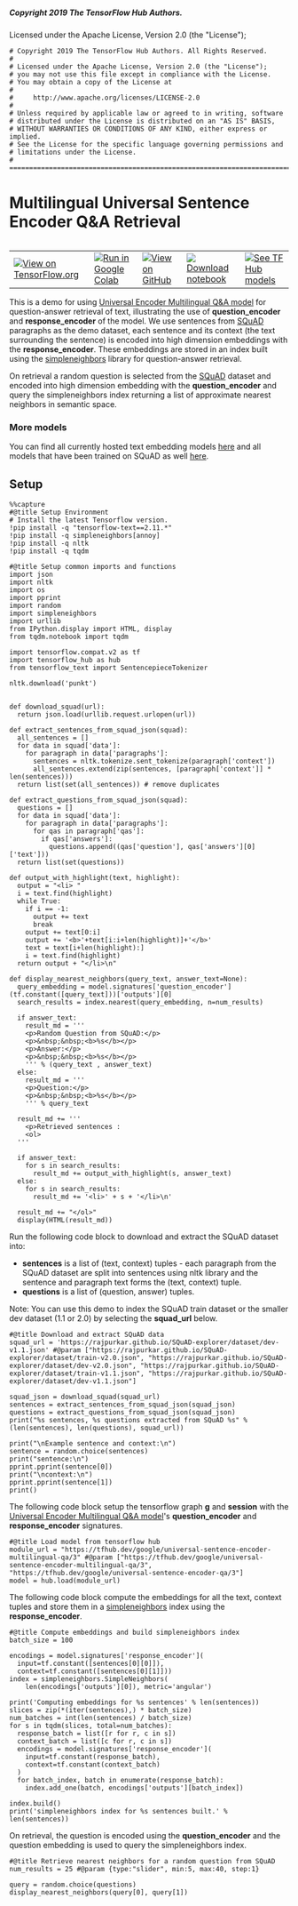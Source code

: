 ##### Copyright 2019 The TensorFlow Hub Authors.

Licensed under the Apache License, Version 2.0 (the "License");


```
# Copyright 2019 The TensorFlow Hub Authors. All Rights Reserved.
#
# Licensed under the Apache License, Version 2.0 (the "License");
# you may not use this file except in compliance with the License.
# You may obtain a copy of the License at
#
#     http://www.apache.org/licenses/LICENSE-2.0
#
# Unless required by applicable law or agreed to in writing, software
# distributed under the License is distributed on an "AS IS" BASIS,
# WITHOUT WARRANTIES OR CONDITIONS OF ANY KIND, either express or implied.
# See the License for the specific language governing permissions and
# limitations under the License.
# ==============================================================================
```

# Multilingual Universal Sentence Encoder Q&A Retrieval


<table class="tfo-notebook-buttons" align="left">
  <td>
    <a target="_blank" href="https://www.tensorflow.org/hub/tutorials/retrieval_with_tf_hub_universal_encoder_qa"><img src="https://www.tensorflow.org/images/tf_logo_32px.png" />View on TensorFlow.org</a>
  </td>
  <td>
    <a target="_blank" href="https://colab.research.google.com/github/tensorflow/docs/blob/master/site/en/hub/tutorials/retrieval_with_tf_hub_universal_encoder_qa.ipynb"><img src="https://www.tensorflow.org/images/colab_logo_32px.png" />Run in Google Colab</a>
  </td>
  <td>
    <a target="_blank" href="https://github.com/tensorflow/docs/blob/master/site/en/hub/tutorials/retrieval_with_tf_hub_universal_encoder_qa.ipynb"><img src="https://www.tensorflow.org/images/GitHub-Mark-32px.png" />View on GitHub</a>
  </td>
  <td>
    <a href="https://storage.googleapis.com/tensorflow_docs/docs/site/en/hub/tutorials/retrieval_with_tf_hub_universal_encoder_qa.ipynb"><img src="https://www.tensorflow.org/images/download_logo_32px.png" />Download notebook</a>
  </td>
  <td>
    <a href="https://tfhub.dev/s?q=google%2Funiversal-sentence-encoder-multilingual-qa%2F3%20OR%20google%2Funiversal-sentence-encoder-qa%2F3"><img src="https://www.tensorflow.org/images/hub_logo_32px.png" />See TF Hub models</a>
  </td>
</table>

This is a demo for using [Universal Encoder Multilingual Q&A model](https://tfhub.dev/google/universal-sentence-encoder-multilingual-qa/3) for question-answer retrieval of text, illustrating the use of **question_encoder** and **response_encoder** of the model. We use sentences from [SQuAD](https://rajpurkar.github.io/SQuAD-explorer/) paragraphs as the demo dataset, each sentence and its context (the text surrounding the sentence) is encoded into high dimension embeddings with the **response_encoder**. These embeddings are stored in an index built using the [simpleneighbors](https://pypi.org/project/simpleneighbors/) library for question-answer retrieval.

On retrieval a random question is selected from the [SQuAD](https://rajpurkar.github.io/SQuAD-explorer/) dataset and encoded into high dimension embedding with the **question_encoder** and query the  simpleneighbors index returning a list of approximate nearest neighbors in semantic space.

### More models
You can find all currently hosted text embedding models [here](https://tfhub.dev/s?module-type=text-embedding) and all models that have been trained on SQuAD as well [here](https://tfhub.dev/s?dataset=squad).

## Setup



```
%%capture
#@title Setup Environment
# Install the latest Tensorflow version.
!pip install -q "tensorflow-text==2.11.*"
!pip install -q simpleneighbors[annoy]
!pip install -q nltk
!pip install -q tqdm
```


```
#@title Setup common imports and functions
import json
import nltk
import os
import pprint
import random
import simpleneighbors
import urllib
from IPython.display import HTML, display
from tqdm.notebook import tqdm

import tensorflow.compat.v2 as tf
import tensorflow_hub as hub
from tensorflow_text import SentencepieceTokenizer

nltk.download('punkt')


def download_squad(url):
  return json.load(urllib.request.urlopen(url))

def extract_sentences_from_squad_json(squad):
  all_sentences = []
  for data in squad['data']:
    for paragraph in data['paragraphs']:
      sentences = nltk.tokenize.sent_tokenize(paragraph['context'])
      all_sentences.extend(zip(sentences, [paragraph['context']] * len(sentences)))
  return list(set(all_sentences)) # remove duplicates

def extract_questions_from_squad_json(squad):
  questions = []
  for data in squad['data']:
    for paragraph in data['paragraphs']:
      for qas in paragraph['qas']:
        if qas['answers']:
          questions.append((qas['question'], qas['answers'][0]['text']))
  return list(set(questions))

def output_with_highlight(text, highlight):
  output = "<li> "
  i = text.find(highlight)
  while True:
    if i == -1:
      output += text
      break
    output += text[0:i]
    output += '<b>'+text[i:i+len(highlight)]+'</b>'
    text = text[i+len(highlight):]
    i = text.find(highlight)
  return output + "</li>\n"

def display_nearest_neighbors(query_text, answer_text=None):
  query_embedding = model.signatures['question_encoder'](tf.constant([query_text]))['outputs'][0]
  search_results = index.nearest(query_embedding, n=num_results)

  if answer_text:
    result_md = '''
    <p>Random Question from SQuAD:</p>
    <p>&nbsp;&nbsp;<b>%s</b></p>
    <p>Answer:</p>
    <p>&nbsp;&nbsp;<b>%s</b></p>
    ''' % (query_text , answer_text)
  else:
    result_md = '''
    <p>Question:</p>
    <p>&nbsp;&nbsp;<b>%s</b></p>
    ''' % query_text

  result_md += '''
    <p>Retrieved sentences :
    <ol>
  '''

  if answer_text:
    for s in search_results:
      result_md += output_with_highlight(s, answer_text)
  else:
    for s in search_results:
      result_md += '<li>' + s + '</li>\n'

  result_md += "</ol>"
  display(HTML(result_md))
```

Run the following code block to download and extract the SQuAD dataset into:

* **sentences** is a list of (text, context) tuples - each paragraph from the SQuAD dataset are split into sentences using nltk library and the sentence and paragraph text forms the (text, context) tuple.
* **questions** is a list of (question, answer) tuples.

Note: You can use this demo to index the SQuAD train dataset or the smaller dev dataset (1.1 or 2.0) by selecting the **squad_url** below.



```
#@title Download and extract SQuAD data
squad_url = 'https://rajpurkar.github.io/SQuAD-explorer/dataset/dev-v1.1.json' #@param ["https://rajpurkar.github.io/SQuAD-explorer/dataset/train-v2.0.json", "https://rajpurkar.github.io/SQuAD-explorer/dataset/dev-v2.0.json", "https://rajpurkar.github.io/SQuAD-explorer/dataset/train-v1.1.json", "https://rajpurkar.github.io/SQuAD-explorer/dataset/dev-v1.1.json"]

squad_json = download_squad(squad_url)
sentences = extract_sentences_from_squad_json(squad_json)
questions = extract_questions_from_squad_json(squad_json)
print("%s sentences, %s questions extracted from SQuAD %s" % (len(sentences), len(questions), squad_url))

print("\nExample sentence and context:\n")
sentence = random.choice(sentences)
print("sentence:\n")
pprint.pprint(sentence[0])
print("\ncontext:\n")
pprint.pprint(sentence[1])
print()
```

The following code block setup the tensorflow graph **g** and **session** with the [Universal Encoder Multilingual Q&A model](https://tfhub.dev/google/universal-sentence-encoder-multilingual-qa/3)'s **question_encoder** and **response_encoder** signatures.


```
#@title Load model from tensorflow hub
module_url = "https://tfhub.dev/google/universal-sentence-encoder-multilingual-qa/3" #@param ["https://tfhub.dev/google/universal-sentence-encoder-multilingual-qa/3", "https://tfhub.dev/google/universal-sentence-encoder-qa/3"]
model = hub.load(module_url)

```

The following code block compute the embeddings for all the text, context tuples and store them in a [simpleneighbors](https://pypi.org/project/simpleneighbors/) index using the **response_encoder**.



```
#@title Compute embeddings and build simpleneighbors index
batch_size = 100

encodings = model.signatures['response_encoder'](
  input=tf.constant([sentences[0][0]]),
  context=tf.constant([sentences[0][1]]))
index = simpleneighbors.SimpleNeighbors(
    len(encodings['outputs'][0]), metric='angular')

print('Computing embeddings for %s sentences' % len(sentences))
slices = zip(*(iter(sentences),) * batch_size)
num_batches = int(len(sentences) / batch_size)
for s in tqdm(slices, total=num_batches):
  response_batch = list([r for r, c in s])
  context_batch = list([c for r, c in s])
  encodings = model.signatures['response_encoder'](
    input=tf.constant(response_batch),
    context=tf.constant(context_batch)
  )
  for batch_index, batch in enumerate(response_batch):
    index.add_one(batch, encodings['outputs'][batch_index])

index.build()
print('simpleneighbors index for %s sentences built.' % len(sentences))

```

On retrieval, the question is encoded using the **question_encoder** and the question embedding is used to query the simpleneighbors index.


```
#@title Retrieve nearest neighbors for a random question from SQuAD
num_results = 25 #@param {type:"slider", min:5, max:40, step:1}

query = random.choice(questions)
display_nearest_neighbors(query[0], query[1])
```
